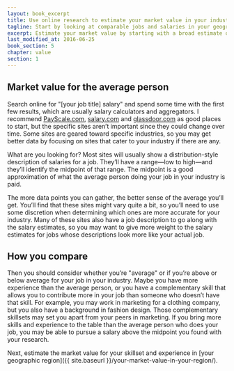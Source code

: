 ```yaml
---
layout: book_excerpt
title: Use online research to estimate your market value in your industry
tagline: Start by looking at comparable jobs and salaries in your geographic region
excerpt: Estimate your market value by starting with a broad estimate of the market value for your skillset and experience in your industry.
last_modified_at: 2016-06-25
book_section: 5
chapter: value
section: 1
---
```


## Market value for the average person

Search online for "[your job title] salary" and spend some time with the first few results, which are usually salary calculators and aggregators. I recommend [PayScale.com](http://www.payscale.com), [salary.com](http://www.salary.com) and [glassdoor.com](https://www.glassdoor.com/index.htm) as good places to start, but the specific sites aren’t important since they could change over time. Some sites are geared toward specific industries, so you may get better data by focusing on sites that cater to your industry if there are any.

What are you looking for? Most sites will usually show a distribution-style description of salaries for a job. They’ll have a range—low to high—and they’ll identify the midpoint of that range. The midpoint is a good approximation of what the average person doing your job in your industry is paid.

The more data points you can gather, the better sense of the average you’ll get. You’ll find that these sites might vary quite a bit, so you’ll need to use some discretion when determining which ones are more accurate for your industry. Many of these sites also have a job description to go along with the salary estimates, so you may want to give more weight to the salary estimates for jobs whose descriptions look more like your actual job.

## How you compare

Then you should consider whether you’re "average" or if you’re above or below average for your job in your industry. Maybe you have more experience than the average person, or you have a complementary skill that allows you to contribute more in your job than someone who doesn’t have that skill. For example, you may work in marketing for a clothing company, but you also have a background in fashion design. Those complementary skillsets may set you apart from your peers in marketing. If you bring more skills and experience to the table than the average person who does your job, you may be able to pursue a salary above the midpoint you found with your research. 

Next, estimate the market value for your skillset and experience in [your geographic region]({{ site.baseurl }}/your-market-value-in-your-region/).